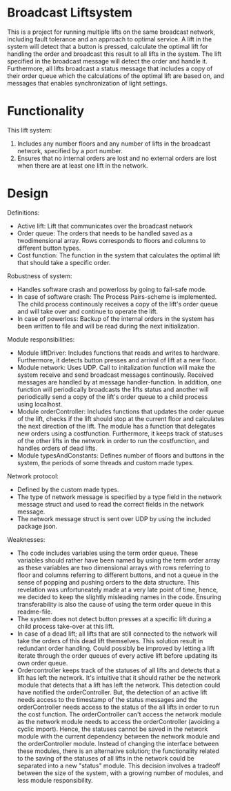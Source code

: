 # Broadcast Liftsystem
 This is a project for running multiple lifts on the same broadcast network, including fault tolerance and an approach to optimal service. A lift in the system will detect that a button is pressed, calculate the optimal lift for handling the order and broadcast this result to all lifts in the system. The lift specified in the broadcast message will detect the order and handle it. Furthermore, all lifts broadcast a status message that includes a copy of their order queue which the calculations of the optimal lift are based on, and messages that enables synchronization of light settings.
 
# Functionality
 This lift system:

1. Includes any number floors and any number of lifts in the broadcast network, specified by a port number.
2. Ensures that no internal orders are lost and no external orders are lost when there are at least one lift in the network.
 
# Design
Definitions:
- Active lift: Lift that communicates over the broadcast network
- Order queue: The orders that needs to be handled saved as a twodimensional array. Rows corresponds to floors and columns to different button types.
- Cost function: The function in the system that calculates the optimal lift that should take a specific order.

Robustness of system:
- Handles software crash and powerloss by going to fail-safe mode. 
- In case of software crash: The Process Pairs-scheme is implemented. The child process continously receives a copy of the lift's order queue and will take over and continue to operate the lift.
- In case of powerloss: Backup of the internal orders in the system has been written to file and will be read during the next initialization.

Module responsibilities:
- Module liftDriver: Includes functions that reads and writes to hardware. Furthermore, it detects button presses and arrival of lift at a new floor.
- Module network: Uses UDP. Call to initalization function will make the system receive and send broadcast messages continously. Received messages are handled by at message handler-function. In addition, one function will periodically broadcasts the lifts status and another will periodically send a copy of the lift's order queue to a child process using localhost. 
- Module orderController: Includes functions that updates the order queue of the lift, checks if the lift should stop at the current floor and calculates the next direction of the lift. The module has a function that delegates new orders using a costfunction. Furthermore, it keeps track of statuses of the other lifts in the network in order to run the costfunction, and handles orders of dead lifts.
- Module typesAndConstants: Defines number of floors and buttons in the system, the periods of some threads and custom made types.

Network protocol:     
- Defined by the custom made types.
- The type of network message is specified by a type field in the network message struct and used to read the correct fields in the network message.
- The network message struct is sent over UDP by using the included package json.

Weaknesses:
- The code includes variables using the term order queue. These variables should rather have been named by using the term order array as these variables are two dimensional arrays with rows referring to floor and columns referring to different buttons, and not a queue in the sense of popping and pushing orders to the data structure. This revelation was unfortuneately made at a very late point of time, hence, we decided to keep the slightly misleading names in the code. Ensuring transferability is also the cause of using the term order queue in this readme-file.
- The system does not detect button presses at a specific lift during a child process take-over at this lift.
- In case of a dead lift; all lifts that are still connected to the network will take the orders of this dead lift themselves. This solution result in redundant order handling. Could possibly be improved by letting a lift iterate through the order queues of every active lift before updating its own order queue.
- Ordercontroller keeps track of the statuses of all lifts and detects that a lift has left the network. It's intuitive that it should rather be the network module that detects that a lift has left the network. This detection could have notified the orderController. But, the detection of an active lift needs access to the timestamp of the status messages and the orderController needs access to the status of the all lifts in order to run the cost function. The orderController can't access the network module as the network module needs to access the orderController (avoiding a cyclic import). Hence, the statuses cannot be saved in the network module with the current dependency between the network module and the orderController module.
Instead of changing the interface between these modules, there is an alternative solution; the functionality related to the saving of the statuses of all lifts in the network could be separated into a new "status" module. This decision involves a tradeoff between the size of the system, with a growing number of modules, and less module responsibility. 
